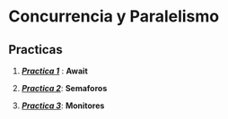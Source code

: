 # Concurrencia y Paralelismo

## Practicas

1. [***Practica 1***](https://github.com/JuanCruzFerreiraM/Concurrencia-y-Paralelismo/tree/main/Practicas/Practica%201) : **Await**

2. [***Practica 2***](https://github.com/JuanCruzFerreiraM/Concurrencia-y-Paralelismo/tree/main/Practicas/Practica%202): **Semaforos**

3. [***Practica 3***](https://github.com/JuanCruzFerreiraM/Concurrencia-y-Paralelismo/tree/main/Practicas/Practica%203): **Monitores**
